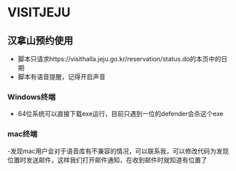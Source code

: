 # VISITJEJU
## 汉拿山预约使用
- 脚本只请求https://visithalla.jeju.go.kr/reservation/status.do的本页中的日期
- 脚本有语音提醒，记得开启声音

### Windows终端
- 64位系统可以直接下载exe运行，目前只遇到一位的defender会杀这个exe

### mac终端
-发现mac用户会对于语音库有不兼容的情况，可以联系我，可以修改代码为发现位置时发送邮件，这样我们打开邮件通知，在收到邮件时就知道有位置了

